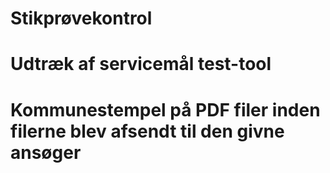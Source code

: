 # Stikprøvekontrol

# Udtræk af servicemål test-tool

# Kommunestempel på PDF filer inden filerne blev afsendt til den givne ansøger
